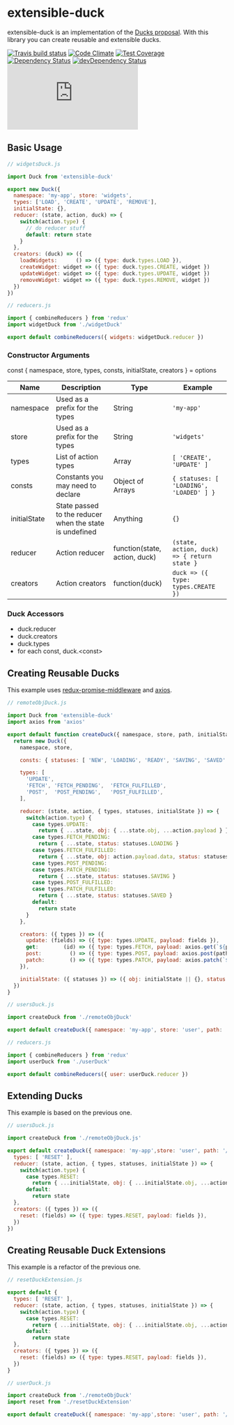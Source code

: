 # extensible-duck

extensible-duck is an implementation of the [Ducks proposal](https://github.com/erikras/ducks-modular-redux). With this library you can create reusable and extensible ducks.

[![Travis build status](http://img.shields.io/travis/investtools/extensible-duck.svg?style=flat)](https://travis-ci.org/investtools/extensible-duck)
[![Code Climate](https://codeclimate.com/github/investtools/extensible-duck/badges/gpa.svg)](https://codeclimate.com/github/investtools/extensible-duck)
[![Test Coverage](https://codeclimate.com/github/investtools/extensible-duck/badges/coverage.svg)](https://codeclimate.com/github/investtools/extensible-duck)
[![Dependency Status](https://david-dm.org/investtools/extensible-duck.svg)](https://david-dm.org/investtools/extensible-duck)
[![devDependency Status](https://david-dm.org/investtools/extensible-duck/dev-status.svg)](https://david-dm.org/investtools/extensible-duck#info=devDependencies)
![](http://img.badgesize.io/investtools/extensible-duck/master/dist/extensible-duck.min.js?compression=gzip)

## Basic Usage

```js
// widgetsDuck.js

import Duck from 'extensible-duck'

export new Duck({
  namespace: 'my-app', store: 'widgets',
  types: ['LOAD', 'CREATE', 'UPDATE', 'REMOVE'],
  initialState: {},
  reducer: (state, action, duck) => {
    switch(action.type) {
      // do reducer stuff
      default: return state
    }
  },
  creators: (duck) => ({
    loadWidgets:      () => ({ type: duck.types.LOAD }),
    createWidget: widget => ({ type: duck.types.CREATE, widget })
    updateWidget: widget => ({ type: duck.types.UPDATE, widget })
    removeWidget: widget => ({ type: duck.types.REMOVE, widget })
  })
})
```

```js
// reducers.js

import { combineReducers } from 'redux'
import widgetDuck from './widgetDuck'

export default combineReducers({ widgets: widgetDuck.reducer })
```

### Constructor Arguments

const { namespace, store, types, consts, initialState, creators } = options

| Name         | Description                                             | Type                           | Example                                     |
|--------------|---------------------------------------------------------|--------------------------------|---------------------------------------------|
| namespace    | Used as a prefix for the types                          | String                         | `'my-app'`                                  |
| store        | Used as a prefix for the types                          | String                         | `'widgets'`                                 |
| types        | List of action types                                    | Array                          | `[ 'CREATE', 'UPDATE' ]`                    |
| consts       | Constants you may need to declare                       | Object of Arrays               | `{ statuses: [ 'LOADING', 'LOADED' ] }`     |
| initialState | State passed to the reducer when the state is undefined | Anything                       | `{}`                                        |
| reducer      | Action reducer                                          | function(state, action, duck)  | `(state, action, duck) => { return state }` |
| creators     | Action creators                                         | function(duck)                 | `duck => ({ type: types.CREATE })`          |


### Duck Accessors

 * duck.reducer
 * duck.creators
 * duck.types
 * for each const, duck.\<const\>

## Creating Reusable Ducks

This example uses [redux-promise-middleware](https://github.com/pburtchaell/redux-promise-middleware)
and [axios](https://github.com/mzabriskie/axios).

```js
// remoteObjDuck.js

import Duck from 'extensible-duck'
import axios from 'axios'

export default function createDuck({ namespace, store, path, initialState={} }) {
  return new Duck({
    namespace, store,

    consts: { statuses: [ 'NEW', 'LOADING', 'READY', 'SAVING', 'SAVED' ] },

    types: [
      'UPDATE',
      'FETCH', 'FETCH_PENDING',  'FETCH_FULFILLED',
      'POST',  'POST_PENDING',   'POST_FULFILLED',
    ],

    reducer: (state, action, { types, statuses, initialState }) => {
      switch(action.type) {
        case types.UPDATE:
          return { ...state, obj: { ...state.obj, ...action.payload } }
        case types.FETCH_PENDING:
          return { ...state, status: statuses.LOADING }
        case types.FETCH_FULFILLED:
          return { ...state, obj: action.payload.data, status: statuses.READY }
        case types.POST_PENDING:
        case types.PATCH_PENDING:
          return { ...state, status: statuses.SAVING }
        case types.POST_FULFILLED:
        case types.PATCH_FULFILLED:
          return { ...state, status: statuses.SAVED }
        default:
          return state
      }
    },

    creators: ({ types }) => ({
      update: (fields) => ({ type: types.UPDATE, payload: fields }),
      get:        (id) => ({ type: types.FETCH, payload: axios.get(`${path}/${id}`),
      post:         () => ({ type: types.POST, payload: axios.post(path, obj) }),
      patch:        () => ({ type: types.PATCH, payload: axios.patch(`${path}/${id}`, obj) })
    }),

    initialState: ({ statuses }) => ({ obj: initialState || {}, status: statuses.NEW, entities: [] })
  })
}
```

```js
// usersDuck.js

import createDuck from './remoteObjDuck'

export default createDuck({ namespace: 'my-app', store: 'user', path: '/users' })
```

```js
// reducers.js

import { combineReducers } from 'redux'
import userDuck from './userDuck'

export default combineReducers({ user: userDuck.reducer })
```

## Extending Ducks

This example is based on the previous one.

```js
// usersDuck.js

import createDuck from './remoteObjDuck.js'

export default createDuck({ namespace: 'my-app',store: 'user', path: '/users' }).extend({
  types: [ 'RESET' ],
  reducer: (state, action, { types, statuses, initialState }) => {
    switch(action.type) {
      case types.RESET:
        return { ...initialState, obj: { ...initialState.obj, ...action.payload } }
      default:
        return state
  },
  creators: ({ types }) => ({
    reset: (fields) => ({ type: types.RESET, payload: fields }),
  })
})
```

## Creating Reusable Duck Extensions

This example is a refactor of the previous one.

```js
// resetDuckExtension.js

export default {
  types: [ 'RESET' ],
  reducer: (state, action, { types, statuses, initialState }) => {
    switch(action.type) {
      case types.RESET:
        return { ...initialState, obj: { ...initialState.obj, ...action.payload } }
      default:
        return state
  },
  creators: ({ types }) => ({
    reset: (fields) => ({ type: types.RESET, payload: fields }),
  })
}
```

```js
// userDuck.js

import createDuck from './remoteObjDuck'
import reset from './resetDuckExtension'

export default createDuck({ namespace: 'my-app',store: 'user', path: '/users' }).extend(reset)
```
